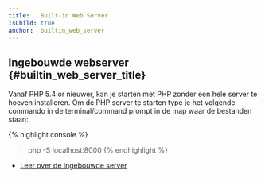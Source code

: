 ```yaml
---
title:   Built-in Web Server
isChild: true
anchor:  builtin_web_server
---
```


## Ingebouwde webserver {#builtin_web_server_title}

Vanaf PHP 5.4 or nieuwer, kan je starten met PHP zonder een hele server te hoeven installeren.
Om de PHP server te starten type je het volgende commando in de terminal/command prompt in de map waar de bestanden staan:

{% highlight console %}
> php -S localhost:8000
{% endhighlight %}

* [Leer over de ingebouwde server][cli-server]


[cli-server]: http://php.net/features.commandline.webserver

